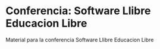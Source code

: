 # Conferencia: Software Llibre Educacion Libre
Material para la conferencia Software Llibre Educacion Libre
